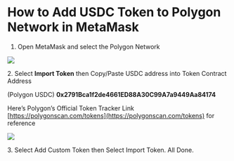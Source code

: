 # How to Add USDC Token to Polygon Network in MetaMask



1. Open MetaMask and select the Polygon Network

![](https://miro.medium.com/max/479/0\*hImoj-W4tss4PGQT)

2\. Select **Import Token** then Copy/Paste USDC address into Token Contract Address

(Polygon USDC) **0x2791Bca1f2de4661ED88A30C99A7a9449Aa84174**

Here’s Polygon’s Official Token Tracker Link [https://polygonscan.com/tokens](https://polygonscan.com/tokens) for reference

![](https://miro.medium.com/max/478/0\*WOK2tLBLMlIjbjP2)

3\. Select Add Custom Token then Select Import Token. All Done.

